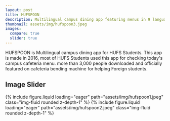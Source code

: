 ```yaml
---
layout: post
title: HUFSPOON
description: Multilingual campus dining app featuring menus in 9 languages ( activated )
thumbnail: assets/img/hufspoon3.jpeg
images:
  compare: true
  slider: true
---
```


HUFSPOON is Multilingual campus dining app for HUFS Students. 
This app is made in 2016, most of HUFS Students used this app for checking today's campus cafeteria menu.
more than 3,000 people downloaded and officially featured on cafeteria bending machine for helping Foreign students. 

## Image Slider


<swiper-container keyboard="true" navigation="true" pagination="true" pagination-clickable="true" pagination-dynamic-bullets="true" rewind="true">
  <swiper-slide>{% include figure.liquid loading="eager" path="assets/img/hufspoon1.jpeg" class="img-fluid rounded z-depth-1" %}</swiper-slide>
  <swiper-slide>{% include figure.liquid loading="eager" path="assets/img/hufspoon2.jpeg" class="img-fluid rounded z-depth-1" %}</swiper-slide>
</swiper-container>

